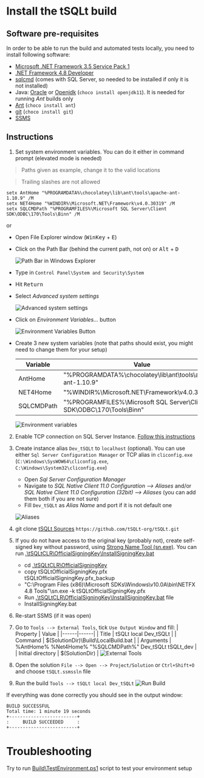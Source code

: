 # Install the tSQLt build
## Software pre-requisites
In order to be able to run the build and automated tests locally, you need to install following software:
* [Microsoft .NET Framework 3.5 Service Pack 1](https://www.microsoft.com/en-us/download/details.aspx?id=22)
* [.NET Framework 4.8 Developer](https://dotnet.microsoft.com/download/dotnet-framework/thank-you/net48-developer-pack-offline-installer)
* [sqlcmd](https://docs.microsoft.com/en-us/sql/tools/sqlcmd-utility?view=sql-server-ver15) (comes with SQL Server, so needed to be installed if only it is not installed)
* Java: [Oracle](https://www.oracle.com/java/technologies/javase-jre8-downloads.html) or [Openjdk](https://openjdk.java.net/install/) (`choco install openjdk11`). It is needed for running *Ant* builds only
* [Ant](https://ant.apache.org/bindownload.cgi) (`choco install ant`)
* [git](https://git-scm.com/downloads) (`choco install git`)
* [SSMS](https://docs.microsoft.com/en-us/sql/ssms/download-sql-server-management-studio-ssms?view=sql-server-ver15)

## Instructions
1. Set system environment variables. You can do it either in command prompt (elevated mode is needed)
>  Paths given as example, change it to the valid locations

>  Trailing slashes are not allowed
```
setx AntHome "%PROGRAMDATA%\chocolatey\lib\ant\tools\apache-ant-1.10.9" /M
setx NET4Home "%WINDIR%\Microsoft.NET\Framework\v4.0.30319" /M
setx SQLCMDPath "%PROGRAMFILES%\Microsoft SQL Server\Client SDK\ODBC\170\Tools\Binn" /M
```
or 
* Open File Explorer window (<kbd>WinKey</kbd> + <kbd>E</kbd>)
* Click on the Path Bar (behind the current path, not on) or <kbd>Alt</kbd> + <kbd>D</kbd>

    ![Path Bar in Windows Explorer](./images/win_explorer.png "Path Bar in Windows Explorer")
* Type in `Control Panel\System and Security\System`
* Hit <kbd>Return</kbd>
* Select *Advanced system settings*

    ![Advanced system settings](./images/advanced_system_settings.png "Advanced system settings")

* Click on *Environment Variables…* button

    ![Environment Variables Button](./images/environment_variables_button.png "Environment Variables Button")

* Create 3 new system variables (note that paths should exist, you might need to change them for your setup)

    | Variable | Value |
    |----------|-------|
    | AntHome | "%PROGRAMDATA%\chocolatey\lib\ant\tools\apache-ant-1.10.9" |
    | NET4Home | "%WINDIR%\Microsoft.NET\Framework\v4.0.30319" |
    | SQLCMDPath | "%PROGRAMFILES%\Microsoft SQL Server\Client SDK\ODBC\170\Tools\Binn" |

    ![Environment variables](./images/variables.png "Environment variables")

2. Enable TCP connection on SQL Server Instance. [Follow this instructions](https://docs.microsoft.com/en-us/sql/database-engine/configure-windows/enable-or-disable-a-server-network-protocol?view=sql-server-ver15)
3. Create instance alias `Dev_tSQLt` to `localhost` (optional). You can use either `Sql Server Configuration Manager` or TCP alias in `cliconfig.exe` (`C:\Windows\SysWOW64\cliconfig.exe`, `C:\Windows\System32\cliconfig.exe`)
    * Open *Sql Server Configuration Manager*
    * Navigate to *SQL Native Client 11.0 Configuration --> Aliases* and/or  *SQL Native Client 11.0 Configuration (32bit) --> Aliases* (you can add them both if you are not sure)
    * Fill `Dev_tSQLt` as *Alias Name* and port if it is not default one

    ![Aliases](./images/aliases.png "Aliases")

4. git clone [tSQLt Sources](https://github.com/tSQLt-org/tSQLt) `https://github.com/tSQLt-org/tSQLt.git`
5. If you do not have access to the original key (probably not), create self-signed key without password, using [Strong Name Tool (sn.exe)](https://docs.microsoft.com/en-us/dotnet/framework/tools/sn-exe-strong-name-tool). You can run [.\tSQLtCLR\OfficialSigningKey\InstallSigningKey.bat](../tSQLtCLR/OfficialSigningKey/InstallSigningKeyNoPassword.bat)
    * cd [.\tSQLtCLR\OfficialSigningKey](../tSQLtCLR\OfficialSigningKey)
    * copy tSQLtOfficialSigningKey.pfx tSQLtOfficialSigningKey.pfx_backup
    * "C:\Program Files (x86)\Microsoft SDKs\Windows\v10.0A\bin\NETFX 4.8 Tools"\sn.exe -k tSQLtOfficialSigningKey.pfx
    * Run [.\tSQLtCLR\OfficialSigningKey\InstallSigningKey.bat](../tSQLtCLR/OfficialSigningKey/InstallSigningKey.bat) file
    * InstallSigningKey.bat
6. Re-start SSMS (if it was open)
7. Go to `Tools --> External Tools`, tick `Use Output Window` and fill:
    | Property | Value |
    |------|------|
    | Title | tSQLt local Dev_tSQLt |
    | Command | $(SolutionDir)\Build\LocalBuild.bat |
    | Arguments | %AntHome% %Net4Home% "%SQLCMDPath%" Dev_tSQLt tSQLt_dev |
    | Initial directory | $(SolutionDir) |
    ![External Tools](./images/external_tools.png "External Tools")

8. Open the solution `File --> Open --> Project/Solution` or `Ctrl+Shift+O` and choose `tSQLt.ssmssln` file
9. Run the build `Tools --> tSQLt local Dev_tSQLt`
    ![Run Build](./images/run_build.png "Run Build")


If everything was done correctly you should see in the output window:
```
BUILD SUCCESSFUL
Total time: 1 minute 19 seconds
+-------------------------+
:     BUILD SUCCEEDED     :
+-------------------------+
```

# Troubleshooting
Try to run [Build\TestEnvironment.ps1](./TestEnvironment.ps1) script to test your environment setup
